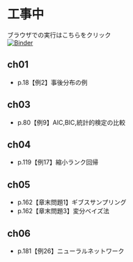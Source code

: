 # 工事中

ブラウザでの実行はこちらをクリック  
[![Binder](https://mybinder.org/badge_logo.svg)](https://mybinder.org/v2/gh/fujihiraryo/watanabe-bayes/master
)

## ch01
- p.18【例2】事後分布の例

## ch03
- p.80【例9】AIC,BIC,統計的検定の比較

## ch04
- p.119【例17】縮小ランク回帰

## ch05
- p.162【章末問題1】ギブスサンプリング
- p.162【章末問題3】変分ベイズ法

## ch06
- p.181【例26】ニューラルネットワーク
